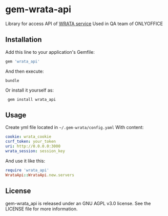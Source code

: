 # gem-wrata-api

Library for access API of [WRATA service](https://github.com/ONLYOFFICE/testing-wrata)
Used in QA team of ONLYOFFICE

## Installation

Add this line to your application's Gemfile:

```ruby
gem 'wrata_api'
```

And then execute:

```shell script
bundle
```

Or install it yourself as:

```shell script
 gem install wrata_api
```

## Usage

Create yml file located in `~/.gem-wrata/config.yaml`
With content:

```yaml
cookie: wrata_cookie
csrf_token: your_token
uri: http://0.0.0.0:3000
wrata_session: session_key
```

And use it like this:

```ruby
require 'wrata_api'
WrataApi::WrataApi.new.servers
```

## License

gem-wrata_api is released under an GNU AGPL v3.0 license.
See the LICENSE file for more information.
